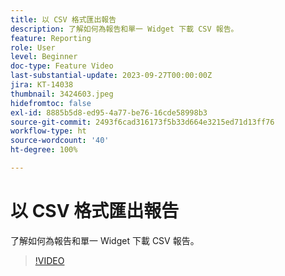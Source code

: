```yaml
---
title: 以 CSV 格式匯出報告
description: 了解如何為報告和單一 Widget 下載 CSV 報告。
feature: Reporting
role: User
level: Beginner
doc-type: Feature Video
last-substantial-update: 2023-09-27T00:00:00Z
jira: KT-14038
thumbnail: 3424603.jpeg
hidefromtoc: false
exl-id: 8885b5d8-ed95-4a77-be76-16cde58998b3
source-git-commit: 2493f6cad316173f5b33d664e3215ed71d13ff76
workflow-type: ht
source-wordcount: '40'
ht-degree: 100%

---
```


# 以 CSV 格式匯出報告

了解如何為報告和單一 Widget 下載 CSV 報告。

>[!VIDEO](https://video.tv.adobe.com/v/3424603/?learn=on)
